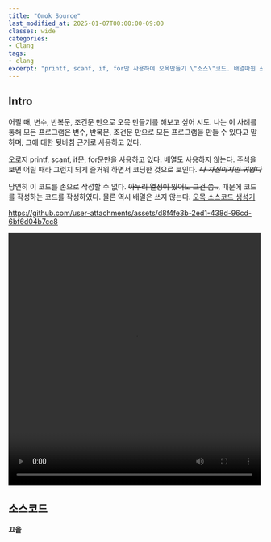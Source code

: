```yaml
---
title: "Omok Source"
last_modified_at: 2025-01-07T00:00:00-09:00
classes: wide
categories:
- Clang
tags:
- clang
excerpt: "printf, scanf, if, for만 사용하여 오목만들기 \"소스\"코드. 배열따윈 쓰지 않는다. 두둥"
---
```


## Intro

어릴 때, 변수, 반복문, 조건문 만으로 오목 만들기를 해보고 싶어 시도.
나는 이 사례를 통해 모든 프로그램은 변수, 반복문, 조건문 만으로 모든 프로그램을 만들 수 있다고 말하며,
그에 대한 뒷바침 근거로 사용하고 있다.

오로지 printf, scanf, if문, for문만을 사용하고 있다. 배열도 사용하지 않는다.
주석을 보면 어릴 때라 그런지 되게 즐거워 하면서 코딩한 것으로 보인다.
~~_나 자신이지만 귀엽다_~~

당연히 이 코드를 손으로 작성할 수 없다. ~~아무리 열정이 있어도 그건 쫌..~~,
때문에 코드를 작성하는 코드를 작성하였다. 물론 역시 배열은 쓰지 않는다.
[오목 소스코드 생성기](https://tot0rokr.github.io/clang/omok-creator/)

https://github.com/user-attachments/assets/d8f4fe3b-2ed1-438d-96cd-6bf6d04b7cc8

<video src="https://github.com/user-attachments/assets/d8f4fe3b-2ed1-438d-96cd-6bf6d04b7cc8" width="500" height="500" controls></video>


## 소스코드

<script src="https://gist.github.com/tot0rokr/5bbc6397431523cc6d3c815b8ba75ced.js"></script>

**끄읕**
